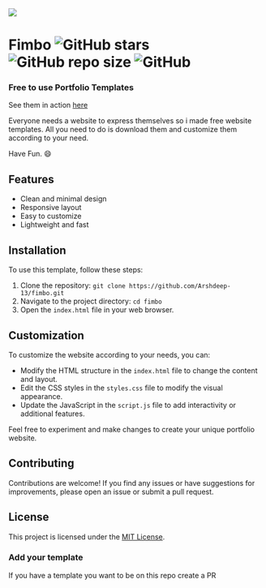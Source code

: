 <img src="https://raw.githubusercontent.com/imfunniee/imfunniee.github.io/master/fimbo/img/fimbo.png"/>

# Fimbo ![GitHub stars](https://img.shields.io/github/stars/imfunniee/fimbo.svg?style=social) ![GitHub repo size](https://img.shields.io/github/repo-size/imfunniee/fimbo.svg?style=popout-square) ![GitHub](https://img.shields.io/github/license/imfunniee/fimbo.svg?style=popout-square) 

### Free to use Portfolio Templates

See them in action [here](https://imfunniee.github.io/fimbo)

Everyone needs a website to express themselves so i made free website templates. All you need to do is download them and customize them according to your need.

Have Fun. 😄

## Features

- Clean and minimal design
- Responsive layout
- Easy to customize
- Lightweight and fast

## Installation

To use this template, follow these steps:

1. Clone the repository: `git clone https://github.com/Arshdeep-13/fimbo.git`
2. Navigate to the project directory: `cd fimbo`
3. Open the `index.html` file in your web browser.

## Customization

To customize the website according to your needs, you can:

- Modify the HTML structure in the `index.html` file to change the content and layout.
- Edit the CSS styles in the `styles.css` file to modify the visual appearance.
- Update the JavaScript in the `script.js` file to add interactivity or additional features.

Feel free to experiment and make changes to create your unique portfolio website.

## Contributing

Contributions are welcome! If you find any issues or have suggestions for improvements, please open an issue or submit a pull request.

## License

This project is licensed under the [MIT License](LICENSE).

### Add your template

If you have a template you want to be on this repo create a PR
